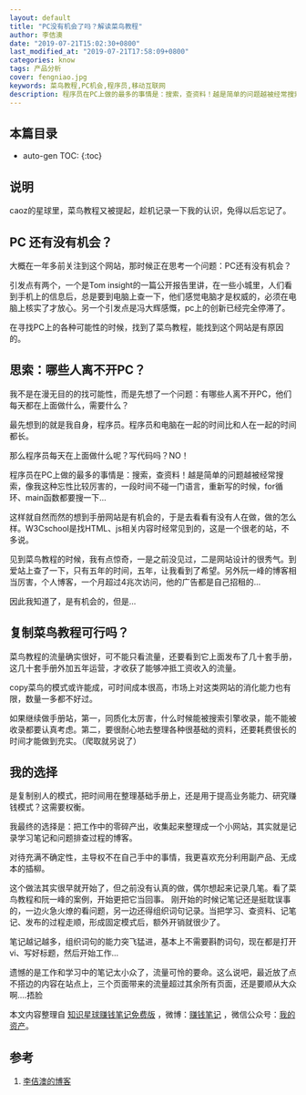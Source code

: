 ```yaml
---
layout: default
title: "PC没有机会了吗？解读菜鸟教程"
author: 李佶澳
date: "2019-07-21T15:02:30+0800"
last_modified_at: "2019-07-21T17:58:09+0800"
categories: know
tags: 产品分析
cover: fengniao.jpg
keywords: 菜鸟教程,PC机会,程序员,移动互联网
description: 程序员在PC上做的最多的事情是：搜索，查资料！越是简单的问题越被经常搜索，几十套手册外加五年运营，才收获了能够冲抵工资收入的流量
---
```


## 本篇目录

* auto-gen TOC:
{:toc}

## 说明

caoz的星球里，菜鸟教程又被提起，趁机记录一下我的认识，免得以后忘记了。

## PC 还有没有机会？

大概在一年多前关注到这个网站，那时候正在思考一个问题：PC还有没有机会？

引发点有两个，一个是Tom insight的一篇公开报告里讲，在一些小城里，人们看到手机上的信息后，总是要到电脑上查一下，他们感觉电脑才是权威的，必须在电脑上核实了才放心。另一个引发点是冯大辉感慨，pc上的创新已经完全停滞了。

在寻找PC上的各种可能性的时候，找到了菜鸟教程，能找到这个网站是有原因的。

## 思索：哪些人离不开PC？

我不是在漫无目的的找可能性，而是先想了一个问题：有哪些人离不开PC，他们每天都在上面做什么，需要什么？

最先想到的就是我自身，程序员。程序员和电脑在一起的时间比和人在一起的时间都长。

那么程序员每天在上面做什么呢？写代码吗？NO！

程序员在PC上做的最多的事情是：搜索，查资料！越是简单的问题越被经常搜索，像我这种忘性比较厉害的，一段时间不碰一门语言，重新写的时候，for循环、main函数都要搜一下...

这样就自然而然的想到手册网站是有机会的，于是去看看有没有人在做，做的怎么样。W3Cschool是找HTML、js相关内容时经常见到的，这是一个很老的站，不多说。

见到菜鸟教程的时候，我有点惊奇，一是之前没见过，二是网站设计的很秀气。到爱站上查了一下，只有五年的时间，五年，让我看到了希望。另外阮一峰的博客相当厉害，个人博客，一个月超过4兆次访问，他的广告都是自己招租的...

因此我知道了，是有机会的，但是...

## 复制菜鸟教程可行吗？

菜鸟教程的流量确实很好，可不能只看流量，还要看到它上面发布了几十套手册，这几十套手册外加五年运营，才收获了能够冲抵工资收入的流量。

copy菜鸟的模式或许能成，可时间成本很高，市场上对这类网站的消化能力也有限，数量一多都不好过。

如果继续做手册站，第一，同质化太厉害，什么时候能被搜索引擎收录，能不能被收录都要认真考虑。第二，要很耐心地去整理各种很基础的资料，还要耗费很长的时间才能做到充实。（爬取就另说了）

## 我的选择

是复制别人的模式，把时间用在整理基础手册上，还是用于提高业务能力、研究赚钱模式？这需要权衡。

我最终的选择是：把工作中的零碎产出，收集起来整理成一个小网站，其实就是记录学习笔记和问题排查过程的博客。

对待充满不确定性，主导权不在自己手中的事情，我更喜欢充分利用副产品、无成本的插柳。

这个做法其实很早就开始了，但之前没有认真的做，偶尔想起来记录几笔。看了菜鸟教程和阮一峰的案例，开始更把它当回事。
刚开始的时候记笔记还是挺耽误事的，一边火急火燎的看问题，另一边还得组织词句记录。当把学习、查资料、记笔记、发布的过程走顺，形成固定模式后，额外开销就很少了。

笔记越记越多，组织词句的能力突飞猛进，基本上不需要斟酌词句，现在都是打开vi、写好标题，然后开始工作...

遗憾的是工作和学习中的笔记太小众了，流量可怜的要命。这么说吧，最近放了点不搭边的内容在站点上，三个页面带来的流量超过其余所有页面，还是要顺从大众啊....捂脸

本文内容整理自 [知识星球赚钱笔记免费版](https://t.zsxq.com/AIiAYfi) ，微博：[赚钱笔记](https://weibo.com/6876203019/profile?rightmod=1&wvr=6&mod=personinfo&is_all=1) ，微信公众号：[我的资产](https://www.lijiaocn.com/img/invest.jpg)。

## 参考

1. [李佶澳的博客][1]

[1]: https://www.lijiaocn.com "李佶澳的博客"


